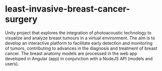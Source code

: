 # least-invasive-breast-cancer-surgery

Unity project that explores the integration of photoacoustic technology to visualize and analyze breast tumours in a virtual environment. The aim is to develop an interactive platform to facilitate early detection and monitoring of tumors, contributing to advances in the diagnosis and treatment of breast cancer. The breast anatomy models are processed in the web app developed in Angular (app) in conjunction with a NodeJS API (models and users).
